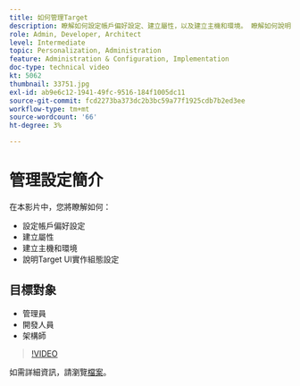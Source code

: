 ```yaml
---
title: 如何管理Target
description: 瞭解如何設定帳戶偏好設定、建立屬性，以及建立主機和環境。 瞭解如何說明Target UI實作組態設定。
role: Admin, Developer, Architect
level: Intermediate
topic: Personalization, Administration
feature: Administration & Configuration, Implementation
doc-type: technical video
kt: 5062
thumbnail: 33751.jpg
exl-id: ab9e6c12-1941-49fc-9516-184f1005dc11
source-git-commit: fcd2273ba373dc2b3bc59a77f1925cdb7b2ed3ee
workflow-type: tm+mt
source-wordcount: '66'
ht-degree: 3%

---
```


# 管理設定簡介

在本影片中，您將瞭解如何：

* 設定帳戶偏好設定
* 建立屬性
* 建立主機和環境
* 說明Target UI實作組態設定

## 目標對象

* 管理員
* 開發人員
* 架構師

>[!VIDEO](https://video.tv.adobe.com/v/33751/?quality=12)

如需詳細資訊，請瀏覽[檔案](https://experienceleague.adobe.com/docs/target/using/administer/administrating-target.html?lang=en)。
